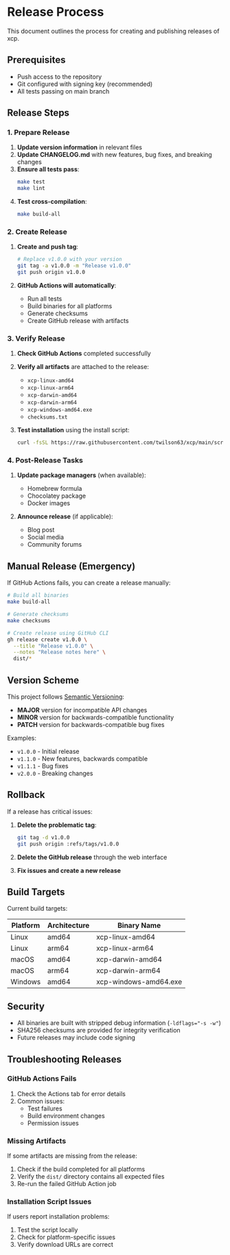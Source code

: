 # Release Process

This document outlines the process for creating and publishing releases of xcp.

## Prerequisites

- Push access to the repository
- Git configured with signing key (recommended)
- All tests passing on main branch

## Release Steps

### 1. Prepare Release

1. **Update version information** in relevant files
2. **Update CHANGELOG.md** with new features, bug fixes, and breaking changes
3. **Ensure all tests pass**:
   ```bash
   make test
   make lint
   ```
4. **Test cross-compilation**:
   ```bash
   make build-all
   ```

### 2. Create Release

1. **Create and push tag**:
   ```bash
   # Replace v1.0.0 with your version
   git tag -a v1.0.0 -m "Release v1.0.0"
   git push origin v1.0.0
   ```

2. **GitHub Actions will automatically**:
   - Run all tests
   - Build binaries for all platforms
   - Generate checksums
   - Create GitHub release with artifacts

### 3. Verify Release

1. **Check GitHub Actions** completed successfully
2. **Verify all artifacts** are attached to the release:
   - `xcp-linux-amd64`
   - `xcp-linux-arm64`
   - `xcp-darwin-amd64`
   - `xcp-darwin-arm64`
   - `xcp-windows-amd64.exe`
   - `checksums.txt`

3. **Test installation** using the install script:
   ```bash
   curl -fsSL https://raw.githubusercontent.com/twilson63/xcp/main/scripts/install.sh | bash -s -- --version v1.0.0
   ```

### 4. Post-Release Tasks

1. **Update package managers** (when available):
   - Homebrew formula
   - Chocolatey package
   - Docker images

2. **Announce release** (if applicable):
   - Blog post
   - Social media
   - Community forums

## Manual Release (Emergency)

If GitHub Actions fails, you can create a release manually:

```bash
# Build all binaries
make build-all

# Generate checksums
make checksums

# Create release using GitHub CLI
gh release create v1.0.0 \
  --title "Release v1.0.0" \
  --notes "Release notes here" \
  dist/*
```

## Version Scheme

This project follows [Semantic Versioning](https://semver.org/):

- **MAJOR** version for incompatible API changes
- **MINOR** version for backwards-compatible functionality
- **PATCH** version for backwards-compatible bug fixes

Examples:
- `v1.0.0` - Initial release
- `v1.1.0` - New features, backwards compatible
- `v1.1.1` - Bug fixes
- `v2.0.0` - Breaking changes

## Rollback

If a release has critical issues:

1. **Delete the problematic tag**:
   ```bash
   git tag -d v1.0.0
   git push origin :refs/tags/v1.0.0
   ```

2. **Delete the GitHub release** through the web interface

3. **Fix issues and create a new release**

## Build Targets

Current build targets:

| Platform | Architecture | Binary Name |
|----------|-------------|-------------|
| Linux | amd64 | xcp-linux-amd64 |
| Linux | arm64 | xcp-linux-arm64 |
| macOS | amd64 | xcp-darwin-amd64 |
| macOS | arm64 | xcp-darwin-arm64 |
| Windows | amd64 | xcp-windows-amd64.exe |

## Security

- All binaries are built with stripped debug information (`-ldflags="-s -w"`)
- SHA256 checksums are provided for integrity verification
- Future releases may include code signing

## Troubleshooting Releases

### GitHub Actions Fails

1. Check the Actions tab for error details
2. Common issues:
   - Test failures
   - Build environment changes
   - Permission issues

### Missing Artifacts

If some artifacts are missing from the release:

1. Check if the build completed for all platforms
2. Verify the `dist/` directory contains all expected files
3. Re-run the failed GitHub Action job

### Installation Script Issues

If users report installation problems:

1. Test the script locally
2. Check for platform-specific issues
3. Verify download URLs are correct